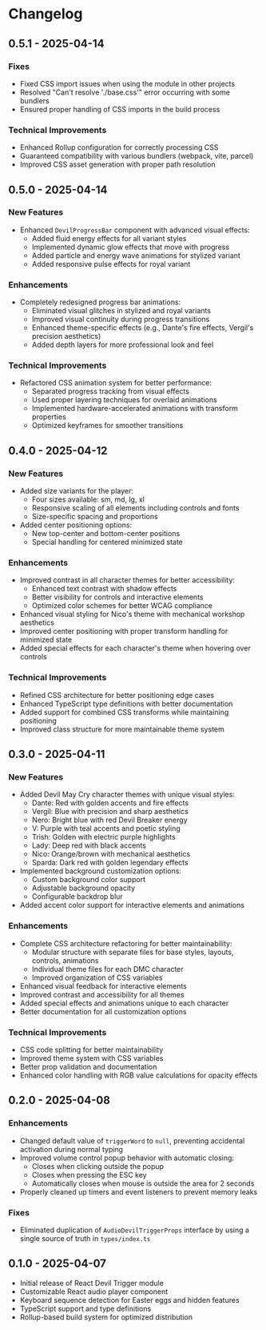 # Changelog

## 0.5.1 - 2025-04-14

### Fixes

- Fixed CSS import issues when using the module in other projects
- Resolved "Can't resolve './base.css'" error occurring with some bundlers
- Ensured proper handling of CSS imports in the build process

### Technical Improvements

- Enhanced Rollup configuration for correctly processing CSS
- Guaranteed compatibility with various bundlers (webpack, vite, parcel)
- Improved CSS asset generation with proper path resolution

## 0.5.0 - 2025-04-14

### New Features

- Enhanced `DevilProgressBar` component with advanced visual effects:
  - Added fluid energy effects for all variant styles
  - Implemented dynamic glow effects that move with progress
  - Added particle and energy wave animations for stylized variant
  - Added responsive pulse effects for royal variant

### Enhancements

- Completely redesigned progress bar animations:
  - Eliminated visual glitches in stylized and royal variants
  - Improved visual continuity during progress transitions
  - Enhanced theme-specific effects (e.g., Dante's fire effects, Vergil's precision aesthetics)
  - Added depth layers for more professional look and feel

### Technical Improvements

- Refactored CSS animation system for better performance:
  - Separated progress tracking from visual effects
  - Used proper layering techniques for overlaid animations
  - Implemented hardware-accelerated animations with transform properties
  - Optimized keyframes for smoother transitions

## 0.4.0 - 2025-04-12

### New Features

- Added size variants for the player:
  - Four sizes available: sm, md, lg, xl
  - Responsive scaling of all elements including controls and fonts
  - Size-specific spacing and proportions
- Added center positioning options:
  - New top-center and bottom-center positions
  - Special handling for centered minimized state

### Enhancements

- Improved contrast in all character themes for better accessibility:
  - Enhanced text contrast with shadow effects
  - Better visibility for controls and interactive elements
  - Optimized color schemes for better WCAG compliance
- Enhanced visual styling for Nico's theme with mechanical workshop aesthetics
- Improved center positioning with proper transform handling for minimized state
- Added special effects for each character's theme when hovering over controls

### Technical Improvements

- Refined CSS architecture for better positioning edge cases
- Enhanced TypeScript type definitions with better documentation
- Added support for combined CSS transforms while maintaining positioning
- Improved class structure for more maintainable theme system

## 0.3.0 - 2025-04-11

### New Features

- Added Devil May Cry character themes with unique visual styles:
  - Dante: Red with golden accents and fire effects
  - Vergil: Blue with precision and sharp aesthetics
  - Nero: Bright blue with red Devil Breaker energy
  - V: Purple with teal accents and poetic styling
  - Trish: Golden with electric purple highlights
  - Lady: Deep red with black accents
  - Nico: Orange/brown with mechanical aesthetics
  - Sparda: Dark red with golden legendary effects
- Implemented background customization options:
  - Custom background color support
  - Adjustable background opacity
  - Configurable backdrop blur
- Added accent color support for interactive elements and animations

### Enhancements

- Complete CSS architecture refactoring for better maintainability:
  - Modular structure with separate files for base styles, layouts, controls, animations
  - Individual theme files for each DMC character
  - Improved organization of CSS variables
- Enhanced visual feedback for interactive elements
- Improved contrast and accessibility for all themes
- Added special effects and animations unique to each character
- Better documentation for all customization options

### Technical Improvements

- CSS code splitting for better maintainability
- Improved theme system with CSS variables
- Better prop validation and documentation
- Enhanced color handling with RGB value calculations for opacity effects

## 0.2.0 - 2025-04-08

### Enhancements

- Changed default value of `triggerWord` to `null`, preventing accidental activation during normal typing
- Improved volume control popup behavior with automatic closing:
  - Closes when clicking outside the popup
  - Closes when pressing the ESC key
  - Automatically closes when mouse is outside the area for 2 seconds
- Properly cleaned up timers and event listeners to prevent memory leaks

### Fixes

- Eliminated duplication of `AudioDevilTriggerProps` interface by using a single source of truth in `types/index.ts`

## 0.1.0 - 2025-04-07

- Initial release of React Devil Trigger module
- Customizable React audio player component
- Keyboard sequence detection for Easter eggs and hidden features
- TypeScript support and type definitions
- Rollup-based build system for optimized distribution
